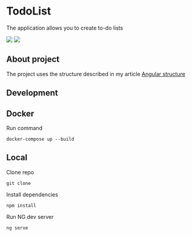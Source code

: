 # TodoList
The application allows you to create to-do lists

[![](https://badges.aleen42.com/src/angular.svg)](https://angular.io/)
[![](https://img.shields.io/badge/MockAPI-gray)](https://mockapi.io/)

## About project
The project uses the structure described in my article [Angular structure](https://lubossremanak.site/blog/article/0)

## Development

## Docker 
Run command
```
docker-compose up --build
```
## Local
Clone repo
```
git clone
```
Install dependencies
```
npm install
```
Run NG dev server
```
ng serve
```

